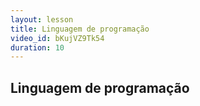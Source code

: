 ```yaml
---
layout: lesson
title: Linguagem de programação
video_id: bKujVZ9Tk54
duration: 10
---
```


## Linguagem de programação
